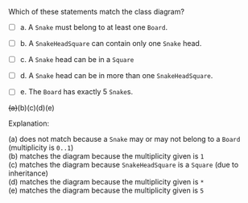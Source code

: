 <panel header="{{ icon_Q_A }} Statements about class diagrams">
<question>

Which of these statements match the class diagram?

<pic src="{{baseUrl}}/modeling/modelingStructures/classDiagramsIntermediate/images/mismatch.png" height="290" />
<p/>

- [ ] a. A `Snake` must belong to at least one `Board`.
- [ ] b. A `SnakeHeadSquare` can contain only one `Snake` head.
- [ ] c. A `Snake` head can be in a `Square`
- [ ] d. A `Snake` head can be in more than one `SnakeHeadSquare`.
- [ ] e. The `Board` has exactly 5 `Snake`s.


<div slot="answer">

~~(a)~~(b)(c)(d)(e)

Explanation:

(a) does not match because a `Snake` may or may not belong to a `Board` (multiplicity is `0..1`)<br>
(b) matches the diagram because the multiplicity given is `1`<br>
(c) matches the diagram because `SnakeHeadSquare` is a `Square` (due to inheritance)<br>
(d) matches the diagram because the multiplicity given is `*`<br>
(e) matches the diagram because the multiplicity given is `5`<br>

</div>
</question>
</panel>
